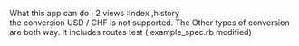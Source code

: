
What this app can do :
      2 views :Index ,history   
the conversion USD / CHF is not supported.
The Other types of conversion are both way.
It includes routes test ( example_spec.rb modified) 
